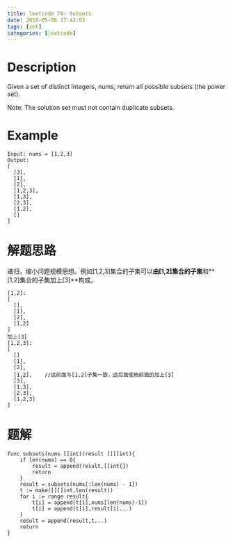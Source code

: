 ```yaml
---
title: leetcode 78. Subsets
date: 2018-05-06 17:42:03
tags: [set]
categories: [leetcode]
---
```


# Description

Given a set of distinct integers, nums, return all possible subsets (the power set).

Note: The solution set must not contain duplicate subsets.

# Example

```
Input: nums = [1,2,3]
Output:
[
  [3],
  [1],
  [2],
  [1,2,3],
  [1,3],
  [2,3],
  [1,2],
  []
]
```
# 解题思路

递归，缩小问题规模思想。例如[1,2,3]集合的子集可以**由[1,2]集合的子集**和**[1,2]集合的子集加上[3]**构成。
<!-- more -->
```
[1,2]:
[
  [],
  [1],
  [2],
  [1,2]
]
加上[3]
[1,2,3]:
[
  []
  [1],
  [2],
  [1,2],    //这前面与[1,2]子集一致，这后面使用前面的加上[3]
  [3],
  [1,3],
  [2,3],
  [1,2,3]
]
```

# 题解

```
func subsets(nums []int)(result [][]int){
	if len(nums) == 0{
		result = append(result,[]int{})
		return
	}
	result = subsets(nums[:len(nums) - 1])
	t := make([][]int,len(result))
	for i := range result{
		t[i] = append(t[i],nums[len(nums)-1])
		t[i] = append(t[i],result[i]...)
	}
	result = append(result,t...)
	return
}
```
